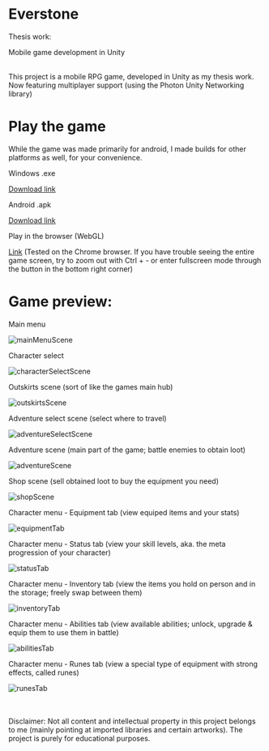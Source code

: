 # Everstone
 Thesis work:
 
 Mobile game development in Unity
 <br/><br/>
 
This project is a mobile RPG game, developed in Unity as my thesis work. Now featuring multiplayer support (using the Photon Unity Networking library)

# Play the game

While the game was made primarily for android, I made builds for other platforms as well, for your convenience.

Windows .exe

[Download link](https://drive.google.com/file/d/1Buz5LRDMNVb0LyPKD2vOGtJXt3nv_P7q/view?usp=share_link)

 
Android .apk

[Download link](https://drive.google.com/file/d/18FfBkkC6sjTn-pE5UKoz6INf5jgL9wgL/view?usp=share_link)


Play in the browser (WebGL)

[Link](https://jan040.github.io/)
(Tested on the Chrome browser. If you have trouble seeing the entire game screen, try to zoom out with Ctrl + - or enter fullscreen mode through the button in the bottom right corner)




# Game preview:

Main menu

![mainMenuScene](https://user-images.githubusercontent.com/38332219/211857618-415f65c5-94f3-4b06-ad34-667239ee18e1.png)


Character select

![characterSelectScene](https://user-images.githubusercontent.com/38332219/211857679-4d36acf1-9cc0-4b7d-8b8c-086177d6c1a8.png)

Outskirts scene (sort of like the games main hub)

![outskirtsScene](https://user-images.githubusercontent.com/38332219/211857995-1f458a2f-0cf9-483c-bb22-d72a2c755fc9.png)

Adventure select scene (select where to travel)

![adventureSelectScene](https://user-images.githubusercontent.com/38332219/211857939-b0b88124-d060-4cd3-a42e-c529296eda7a.png)

Adventure scene (main part of the game; battle enemies to obtain loot)

![adventureScene](https://user-images.githubusercontent.com/38332219/211858288-410cf3fc-1b12-4d57-94bd-66bae6ea2838.png)

Shop scene (sell obtained loot to buy the equipment you need)

![shopScene](https://user-images.githubusercontent.com/38332219/211858504-8a843493-ea33-4d3d-8ec6-33907bac46b4.png)

Character menu - Equipment tab (view equiped items and your stats)

![equipmentTab](https://user-images.githubusercontent.com/38332219/211858612-7fa53340-beb3-425b-a6ae-e7803db0fad5.png)

Character menu - Status tab (view your skill levels, aka. the meta progression of your character)

![statusTab](https://user-images.githubusercontent.com/38332219/211859009-a6001d0a-cffa-4056-ac30-bbaeba40dcf6.png)

Character menu - Inventory tab (view the items you hold on person and in the storage; freely swap between them)

![inventoryTab](https://user-images.githubusercontent.com/38332219/211858988-dfc75ffd-ca3f-4d80-b4cb-5f0b2e61e967.png)

Character menu - Abilities tab (view available abilities; unlock, upgrade & equip them to use them in battle)

![abilitiesTab](https://user-images.githubusercontent.com/38332219/211859029-c8973559-7a84-4552-a461-70b375e2bfab.png)

Character menu - Runes tab (view a special type of equipment with strong effects, called runes) 

![runesTab](https://user-images.githubusercontent.com/38332219/211859322-beb80149-456a-4a7c-aa98-fca5c1e36dee.png)


 <br/><br/>
 Disclaimer: Not all content and intellectual property in this project belongs to me (mainly pointing at imported libraries and certain artworks). The project is purely for educational purposes.
